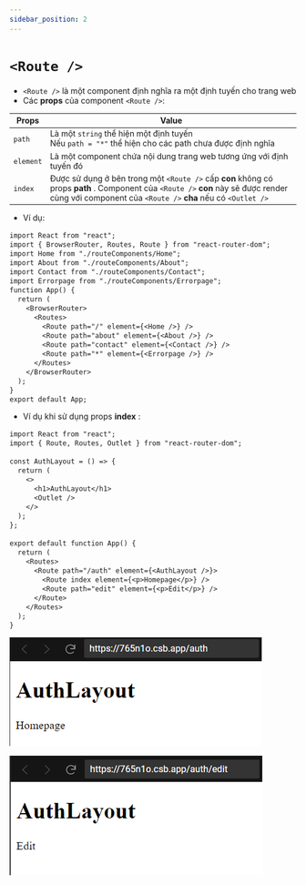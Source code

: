 ```yaml
---
sidebar_position: 2
---
```


# `<Route />`

- `<Route />` là một component định nghĩa ra một định tuyến cho trang web
- Các **props** của component `<Route />`:

| Props     | Value                                                                                                                                                                                              |
| --------- | -------------------------------------------------------------------------------------------------------------------------------------------------------------------------------------------------- |
| `path`    | Là một `string` thể hiện một định tuyến<br />Nếu `path = "*"` thể hiện cho các path chưa được định nghĩa                                                                                           |
| `element` | Là một component chứa nội dung trang web tương ứng với định tuyến đó                                                                                                                               |
| `index`   | Được sử dụng ở bên trong một `<Route />` cấp **con** không có props **path** . Component của `<Route />` **con** này sẽ được render cùng với component của `<Route />` **cha** nếu có `<Outlet />` |

- Ví dụ:

```tsx
import React from "react";
import { BrowserRouter, Routes, Route } from "react-router-dom";
import Home from "./routeComponents/Home";
import About from "./routeComponents/About";
import Contact from "./routeComponents/Contact";
import Errorpage from "./routeComponents/Errorpage";
function App() {
  return (
    <BrowserRouter>
      <Routes>
        <Route path="/" element={<Home />} />
        <Route path="about" element={<About />} />
        <Route path="contact" element={<Contact />} />
        <Route path="*" element={<Errorpage />} />
      </Routes>
    </BrowserRouter>
  );
}
export default App;
```

- Ví dụ khi sử dụng props **index** :

```tsx
import React from "react";
import { Route, Routes, Outlet } from "react-router-dom";

const AuthLayout = () => {
  return (
    <>
      <h1>AuthLayout</h1>
      <Outlet />
    </>
  );
};

export default function App() {
  return (
    <Routes>
      <Route path="/auth" element={<AuthLayout />}>
        <Route index element={<p>Homepage</p>} />
        <Route path="edit" element={<p>Edit</p>} />
      </Route>
    </Routes>
  );
}
```

![1695778435145](image/route/1695778435145.png "Khi truy cập đường dẫn /auth")

![1695778450889](image/route/1695778450889.png "Khi truy cập đến /auth/edit")
